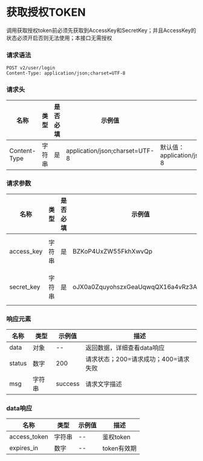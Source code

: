 # 获取授权TOKEN

调用获取授权token前必须先获取到AccessKey和SecretKey；并且AccessKey的状态必须开启否则无法使用；本接口无需授权

### 请求语法

```
POST v2/user/login
Content-Type: application/json;charset=UTF-8
```

### 请求头

| 名称 | 类型|是否必填 |示例值| 描述|
|---|---|---|---|---|
| Content-Type | 字符串|是|application/json;charset=UTF-8| 默认值：application/json;charset=UTF-8 |

### 请求参数

| 名称 | 类型|是否必填 |示例值| 描述|
|---|---|---|---|---|
| access_key | 字符串|是|BZKoP4UxZW55FkhXwvQp| access_key一号通后台AccessKey管理获得 |
| secret_key | 字符串|是|oJX0a0ZquyohszxGeaUqwqQX16a4vRz3AonA| secret_key一号通后台AccessKey管理获得 |

### 响应元素

| 名称 | 类型 |示例值| 描述|
|---|---|---|---| 
| data | 对象|--| 返回数据，详细查看data响应 |
| status | 数字|200| 请求状态；200=请求成功；400=请求失败 |
| msg | 字符串|success| 请求文字描述 |

### data响应

| 名称 | 类型 |示例值| 描述|
|---|---|---|---| 
| access_token | 字符串|--| 鉴权token |
| expires_in | 数字|--| token有效期 |


